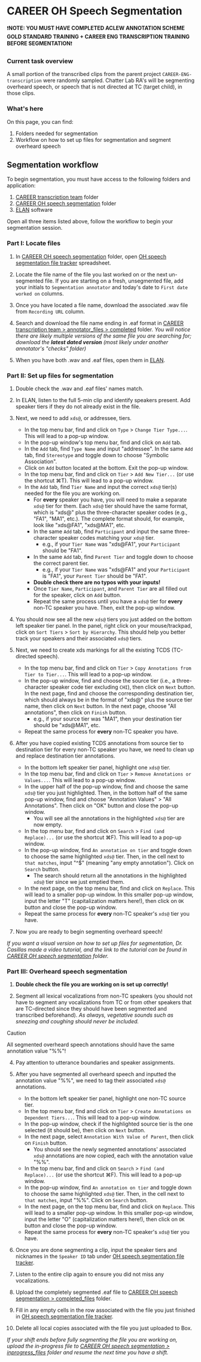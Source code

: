 # CAREER OH Speech Segmentation

❗**NOTE: YOU MUST HAVE COMPLETED ACLEW ANNOTATION SCHEME GOLD STANDARD TRAINING + CAREER ENG TRANSCRIPTION TRAINING BEFORE SEGMENTATION**❗

### Current task overview

A small portion of the transcribed clips from the parent project `CAREER-ENG-transcription` were randomly sampled. Chatter Lab RA's will be segmenting overheard speech, or speech that is not directed at TC (target child), in those clips.

### What's here

On this page, you can find:

1. Folders needed for segmentation
2. Workflow on how to set up files for segmentation and segment overheard speech

## Segmentation workflow

To begin segmentation, you must have access to the following folders and application:

1. [CAREER transcription team](https://uchicago.app.box.com/folder/198109383319) folder
2. [CAREER OH speech segmentation](https://uchicago.app.box.com/folder/346086493250) folder
3. [ELAN](https://archive.mpi.nl/tla/elan/download) software

Open all three items listed above, follow the workflow to begin your segmentation session.

### Part I: Locate files

1. In [CAREER OH speech segmentation](https://uchicago.app.box.com/folder/346086493250) folder, open [OH speech segmentation file tracker](https://uchicago.app.box.com/file/2017072696161) spreadsheet.

2. Locate the file name of the file you last worked on or the next un-segmented file. If you are starting on a fresh, unsegmented file, add your initials to `Segmentation annotator` and today's date to `First date worked on` columns.

3. Once you have located a file name, download the associated .wav file from `Recording URL` column.

4. Search and download the file name ending in .eaf format in [CAREER transcription team > annotator_files > completed](https://uchicago.app.box.com/folder/199422689005) folder. *You will notice there are likely multiple versions of the same file you are searching for; download the ***latest dated version*** (most likely under another annotator's "checks" folder)*

5. When you have both .wav and .eaf files, open them in [ELAN](https://archive.mpi.nl/tla/elan/download).

### Part II: Set up files for segmentation

1. Double check the .wav and .eaf files' names match.

2. In ELAN, listen to the full 5-min clip and identify speakers present. Add speaker tiers if they do not already exist in the file.

3. Next, we need to add `xds@`, or addressee, tiers.
    
    - In the top menu bar, find and click on `Type` > `Change Tier Type...`. This will lead to a pop-up window.
    - In the pop-up window's top menu bar, find and click on `Add` tab.
    - In the `Add` tab, find `Type Name` and input "addressee". In the same `Add` tab, find `Stereotype` and toggle down to choose "Symbolic Association".
    - Click on `Add` button located at the bottom. Exit the pop-up window.
    - In the top menu bar, find and click on `Tier` > `Add New Tier...` (or use the shortcut ⌘T). This will lead to a pop-up window.
    - In the `Add` tab, find `Tier Name` and input the correct `xds@` tier(s) needed for the file you are working on.
      - For **every** speaker you have, you will need to make a separate `xds@` tier for them. Each `xds@` tier should have the same format, which is "xds@" plus the three-character speaker codes (e.g., "FA1", "MA1", etc.). The complete format should, for example, look like "xds@FA1", "xds@MA1", etc.
      - In the same `Add` tab, find `Participant` and input the same three-character speaker codes matching your `xds@` tier.
        - e.g., if your `Tier Name` was "xds@FA1", your `Participant` should be "FA1".
      - In the same `Add` tab, find `Parent Tier` and toggle down to choose the correct parent tier.
        - e.g., if your `Tier Name` was "xds@FA1" and your `Participant` is "FA1", your `Parent Tier` should be "FA1".
      - **Double check there are no typos with your inputs!**
      - Once `Tier Name`, `Participant`, and `Parent Tier` are all filled out for the speaker, click on `Add` button.
      - Repeat the same process until you have a `xds@` tier for **every** non-TC speaker you have. Then, exit the pop-up window.
        
4. You should now see all the new `xds@` tiers you just added on the bottom left speaker tier panel. In the panel, right click on your mouse/trackpad, click on `Sort Tiers` > `Sort by Hierarchy`. This should help you better track your speakers and their associated `xds@` tiers.

5. Next, we need to create xds markings for all the existing TCDS (TC-directed speech).
    
    - In the top menu bar, find and click on `Tier` > `Copy Annotations from Tier to Tier...`. This will lead to a pop-up window.
    - In the pop-up window, find and choose the source tier (i.e., a three-character speaker code tier excluding `CHI`), then click on `Next` button. In the next page, find and choose the corresponding destination tier, which should always be in the format of "xds@" plus the source tier name, then click on `Next` button. In the next page, choose "All annotations", then click on `Finish` button.
      - e.g., if your source tier was "MA1", then your destination tier should be "xds@MA1", etc.
    - Repeat the same process for **every** non-TC speaker you have.
      
6. After you have copied existing TCDS annotations from source tier to destination tier for every non-TC speaker you have, we need to clean up and replace destination tier annotations.
    
    - In the bottom left speaker tier panel, highlight one `xds@` tier.
    - In the top menu bar, find and click on `Tier` > `Remove Annotations or Values...`. This will lead to a pop-up window.
    - In the upper half of the pop-up window, find and choose the same `xds@` tier you just highlighted. Then, in the bottom half of the same pop-up window, find and choose "Annotation Values" > "All Annotations". Then click on "OK" button and close the pop-up window.
      - You will see all the annotations in the highlighted `xds@` tier are now empty.
    - In the top menu bar, find and click on `Search` > `Find (and Replace)...` (or use the shortcut ⌘F). This will lead to a pop-up window.
    - In the pop-up window, find `An annotation on tier` and toggle down to choose the same highlighted `xds@` tier. Then, in the cell next to `that matches`, input "^$" (meaning "any empty annotation"). Click on `Search` button. 
      - The search should return all the annotations in the highlighted `xds@` tier since we just emptied them.
    - In the next page, on the top menu bar, find and click on `Replace`. This will lead to a smaller pop-up window. In this smaller pop-up window, input the letter "T" (capitalization matters here!), then click on `OK` button and close the pop-up window.
    - Repeat the same process for **every** non-TC speaker's `xds@` tier you have.
      
7. Now you are ready to begin segmenting overheard speech!

*If you want a visual version on how to set up files for segmentation, Dr. Casillas made a video tutorial, and the link to the tutorial can be found in [CAREER OH speech segmentation](https://uchicago.app.box.com/folder/346086493250) folder.*

### Part III: Overheard speech segmentation

1. **Double check the file you are working on is set up correctly!**

2. Segment all lexical vocalizations from non-TC speakers (you should not have to segment any vocalizations from TC or from other speakers that are TC-directed since they should have been segmented and transcribed beforehand). *As always, vegetative sounds such as sneezing and coughing should never be included.*

> [!CAUTION]
> All segmented overheard speech annotations should have the same annotation value "%%"!

4. Pay attention to utterance boundaries and speaker assignments.

5. After you have segmented all overheard speech and inputted the annotation value "%%", we need to tag their associated `xds@` annotations.

    - In the bottom left speaker tier panel, highlight one non-TC source tier.
    - In the top menu bar, find and click on `Tier` > `Create Annotations on Dependent Tiers...`. This will lead to a pop-up window.
    - In the pop-up window, check if the highlighted source tier is the one selected (it should be), then click on `Next` button.
    - In the next page, select `Annotation With Value of Parent`, then click on `Finish` button.
      - You should see the newly segmented annotations' associated `xds@` annotations are now copied, each with the annotation value "%%".
    - In the top menu bar, find and click on `Search` > `Find (and Replace)...` (or use the shortcut ⌘F). This will lead to a pop-up window.
    - In the pop-up window, find `An annotation on tier` and toggle down to choose the same highlighted `xds@` tier. Then, in the cell next to `that matches`, input "%%". Click on `Search` button. 
    - In the next page, on the top menu bar, find and click on `Replace`. This will lead to a smaller pop-up window. In this smaller pop-up window, input the letter "O" (capitalization matters here!), then click on `OK` button and close the pop-up window.
    - Repeat the same process for **every** non-TC speaker's `xds@` tier you have.
      
6. Once you are done segmenting a clip, input the speaker tiers and nicknames in the `Speaker ID` tab under [OH speech segmentation file tracker](https://uchicago.app.box.com/file/2017072696161).

7. Listen to the entire clip again to ensure you did not miss any vocalizations.

8. Upload the completely segmented .eaf file to [CAREER OH speech segmentation > completed_files](https://uchicago.app.box.com/folder/347024015997) folder.

9. Fill in any empty cells in the row associated with the file you just finished in [OH speech segmentation file tracker](https://uchicago.app.box.com/file/2017072696161).

10. Delete all local copies associated with the file you just uploaded to Box.

*If your shift ends before fully segmenting the file you are working on, upload the in-progress file to [CAREER OH speech segmentation > inprogress_files](https://uchicago.app.box.com/folder/347025323995) folder and resume the next time you have a shift.*
